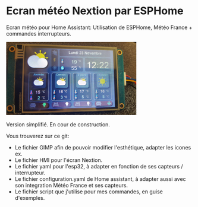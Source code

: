 # Ecran météo Nextion par ESPHome
Ecran météo pour Home Assistant: Utilisation de ESPHome, Météo France + commandes interrupteurs.

![](/20201123_122256.jpg)

Version simplifié. En cour de construction.

Vous trouverez sur ce git:
- Le fichier GIMP afin de pouvoir modifier l'esthétique, adapter les icones ex.
- Le fichier HMI pour l'écran Nextion.
- Le fichier yaml pour l'esp32, à adapter en fonction de ses capteurs / interrupteur.
- Le fichier configuration.yaml de Home assistant, à adapter aussi avec son integration Météo France et ses capteurs.
- Le fichier script que j'utilise pour mes commandes, en guise d'exemples.

